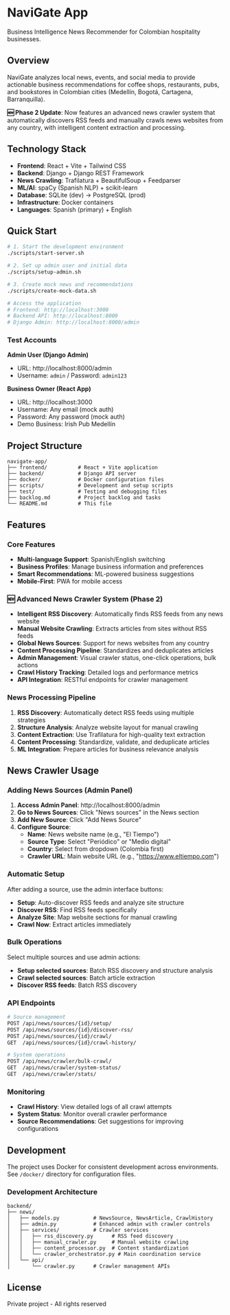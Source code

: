 # NaviGate App

Business Intelligence News Recommender for Colombian hospitality businesses.

## Overview

NaviGate analyzes local news, events, and social media to provide actionable business recommendations for coffee shops, restaurants, pubs, and bookstores in Colombian cities (Medellín, Bogotá, Cartagena, Barranquilla).

**🆕 Phase 2 Update**: Now features an advanced news crawler system that automatically discovers RSS feeds and manually crawls news websites from any country, with intelligent content extraction and processing.

## Technology Stack

- **Frontend**: React + Vite + Tailwind CSS
- **Backend**: Django + Django REST Framework
- **News Crawling**: Trafilatura + BeautifulSoup + Feedparser
- **ML/AI**: spaCy (Spanish NLP) + scikit-learn
- **Database**: SQLite (dev) → PostgreSQL (prod)
- **Infrastructure**: Docker containers
- **Languages**: Spanish (primary) + English

## Quick Start

```bash
# 1. Start the development environment
./scripts/start-server.sh

# 2. Set up admin user and initial data
./scripts/setup-admin.sh

# 3. Create mock news and recommendations
./scripts/create-mock-data.sh

# Access the application
# Frontend: http://localhost:3000
# Backend API: http://localhost:8000
# Django Admin: http://localhost:8000/admin
```

### Test Accounts

**Admin User (Django Admin)**
- URL: http://localhost:8000/admin
- Username: `admin` / Password: `admin123`

**Business Owner (React App)**
- URL: http://localhost:3000
- Username: Any email (mock auth)
- Password: Any password (mock auth)
- Demo Business: Irish Pub Medellín

## Project Structure

```
navigate-app/
├── frontend/          # React + Vite application
├── backend/           # Django API server
├── docker/            # Docker configuration files
├── scripts/           # Development and setup scripts
├── test/              # Testing and debugging files
├── backlog.md         # Project backlog and tasks
└── README.md          # This file
```

## Features

### Core Features
- **Multi-language Support**: Spanish/English switching
- **Business Profiles**: Manage business information and preferences
- **Smart Recommendations**: ML-powered business suggestions
- **Mobile-First**: PWA for mobile access

### 🆕 Advanced News Crawler System (Phase 2)
- **Intelligent RSS Discovery**: Automatically finds RSS feeds from any news website
- **Manual Website Crawling**: Extracts articles from sites without RSS feeds
- **Global News Sources**: Support for news websites from any country
- **Content Processing Pipeline**: Standardizes and deduplicates articles
- **Admin Management**: Visual crawler status, one-click operations, bulk actions
- **Crawl History Tracking**: Detailed logs and performance metrics
- **API Integration**: RESTful endpoints for crawler management

### News Processing Pipeline
1. **RSS Discovery**: Automatically detect RSS feeds using multiple strategies
2. **Structure Analysis**: Analyze website layout for manual crawling
3. **Content Extraction**: Use Trafilatura for high-quality text extraction
4. **Content Processing**: Standardize, validate, and deduplicate articles
5. **ML Integration**: Prepare articles for business relevance analysis

## News Crawler Usage

### Adding News Sources (Admin Panel)

1. **Access Admin Panel**: http://localhost:8000/admin
2. **Go to News Sources**: Click "News sources" in the News section
3. **Add New Source**: Click "Add News Source"
4. **Configure Source**:
   - **Name**: News website name (e.g., "El Tiempo")
   - **Source Type**: Select "Periódico" or "Medio digital"
   - **Country**: Select from dropdown (Colombia first)
   - **Crawler URL**: Main website URL (e.g., "https://www.eltiempo.com")

### Automatic Setup

After adding a source, use the admin interface buttons:
- **Setup**: Auto-discover RSS feeds and analyze site structure
- **Discover RSS**: Find RSS feeds specifically
- **Analyze Site**: Map website sections for manual crawling
- **Crawl Now**: Extract articles immediately

### Bulk Operations

Select multiple sources and use admin actions:
- **Setup selected sources**: Batch RSS discovery and structure analysis
- **Crawl selected sources**: Batch article extraction
- **Discover RSS feeds**: Batch RSS discovery

### API Endpoints

```bash
# Source management
POST /api/news/sources/{id}/setup/
POST /api/news/sources/{id}/discover-rss/
POST /api/news/sources/{id}/crawl/
GET  /api/news/sources/{id}/crawl-history/

# System operations
POST /api/news/crawler/bulk-crawl/
GET  /api/news/crawler/system-status/
GET  /api/news/crawler/stats/
```

### Monitoring

- **Crawl History**: View detailed logs of all crawl attempts
- **System Status**: Monitor overall crawler performance
- **Source Recommendations**: Get suggestions for improving configurations

## Development

The project uses Docker for consistent development across environments. See `/docker/` directory for configuration files.

### Development Architecture

```
backend/
├── news/
│   ├── models.py           # NewsSource, NewsArticle, CrawlHistory
│   ├── admin.py            # Enhanced admin with crawler controls
│   ├── services/           # Crawler services
│   │   ├── rss_discovery.py      # RSS feed discovery
│   │   ├── manual_crawler.py     # Manual website crawling
│   │   ├── content_processor.py  # Content standardization
│   │   └── crawler_orchestrator.py # Main coordination service
│   └── api/
│       └── crawler.py      # Crawler management APIs
```

## License

Private project - All rights reserved